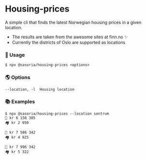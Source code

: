 # Housing-prices

A simple cli that finds the latest Norwegian housing prices in a given location.

- The results are taken from the awesome sites at finn.no ✨
- Currently the districts of Oslo are supported as locations

### 🚀 Usage

```
$ npx @sasoria/housing-prices <options>
```

### 🌎 Options

```
--location, -l  Housing location
```

### 📚 Examples

```
$ npx @sasoria/housing-prices --location sentrum
🏡 kr 6 156 305
🏘️ kr 2 950

🏡 kr 7 586 342
🏘️ kr 4 925

🏡 kr 7 996 342
🏘️ kr 5 322
```
